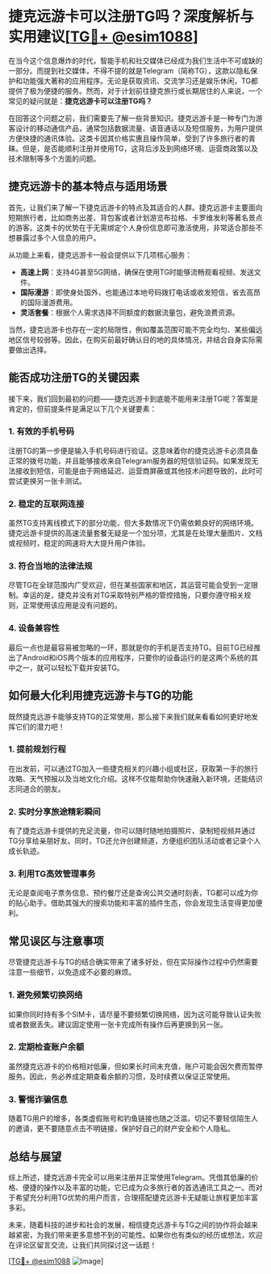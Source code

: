 # 捷克远游卡可以注册TG吗？深度解析与实用建议[[TG💪+ @esim1088](https://t.me/s/esim1088)]

在当今这个信息爆炸的时代，智能手机和社交媒体已经成为我们生活中不可或缺的一部分。而提到社交媒体，不得不提的就是Telegram（简称TG），这款以隐私保护和功能强大著称的应用程序。无论是获取资讯、交流学习还是娱乐休闲，TG都提供了极为便捷的服务。然而，对于计划前往捷克旅行或长期居住的人来说，一个常见的疑问就是：**捷克远游卡可以注册TG吗？**

在回答这个问题之前，我们需要先了解一些背景知识。捷克远游卡是一种专门为游客设计的移动通信产品，通常包括数据流量、语音通话以及短信服务，为用户提供方便快捷的通讯体验。这类卡因其价格实惠且操作简单，受到了许多旅行者的青睐。但是，是否能顺利注册并使用TG，这背后涉及到网络环境、运营商政策以及技术限制等多个方面的问题。

## **捷克远游卡的基本特点与适用场景**

首先，让我们来了解一下捷克远游卡的特点及其适合的人群。捷克远游卡主要面向短期旅行者，比如商务出差、背包客或者计划游览布拉格、卡罗维发利等著名景点的游客。这类卡的优势在于无需绑定个人身份信息即可激活使用，非常适合那些不想暴露过多个人信息的用户。

从功能上来看，捷克远游卡一般会提供以下几项核心服务：
- **高速上网**：支持4G甚至5G网络，确保在使用TG时能够流畅观看视频、发送文件。
- **国际漫游**：即使身处国外，也能通过本地号码拨打电话或收发短信，省去高昂的国际漫游费用。
- **灵活套餐**：根据个人需求选择不同额度的数据流量包，避免浪费资源。

当然，捷克远游卡也存在一定的局限性，例如覆盖范围可能不完全均匀、某些偏远地区信号较弱等。因此，在购买前最好确认目的地的具体情况，并结合自身实际需要做出选择。

## **能否成功注册TG的关键因素**

接下来，我们回到最初的问题——捷克远游卡到底能不能用来注册TG呢？答案是肯定的，但前提条件是满足以下几个关键要素：

### 1. **有效的手机号码**
注册TG的第一步便是输入手机号码进行验证。这意味着你的捷克远游卡必须具备正常的拨号功能，并且能够接收来自Telegram服务器的短信验证码。如果发现无法接收到短信，可能是由于网络延迟、运营商屏蔽或其他技术问题导致的，此时可尝试更换另一张卡测试。

### 2. **稳定的互联网连接**
虽然TG支持离线模式下的部分功能，但大多数情况下仍需依赖良好的网络环境。捷克远游卡提供的高速流量套餐无疑是一个加分项，尤其是在处理大量图片、文档或视频时，稳定的网速将大大提升用户体验。

### 3. **符合当地的法律法规**
尽管TG在全球范围内广受欢迎，但在某些国家和地区，其运营可能会受到一定限制。幸运的是，捷克并没有对TG采取特别严格的管控措施，只要你遵守相关规则，正常使用该应用是没有问题的。

### 4. **设备兼容性**
最后一点也是最容易被忽略的一环，那就是你的手机是否支持TG。目前TG已经推出了Android和iOS两个版本的应用程序，只要你的设备运行的是这两个系统的其中之一，就可以轻松下载并安装TG。

## **如何最大化利用捷克远游卡与TG的功能**

既然捷克远游卡能够支持TG的正常使用，那么接下来我们就来看看如何更好地发挥它们的潜力吧！

### 1. **提前规划行程**
在出发前，可以通过TG加入一些捷克相关的兴趣小组或社区，获取第一手的旅行攻略、天气预报以及当地文化介绍。这样不仅能帮助你快速融入新环境，还能结识志同道合的朋友。

### 2. **实时分享旅途精彩瞬间**
有了捷克远游卡提供的充足流量，你可以随时随地拍摄照片、录制短视频并通过TG分享给亲朋好友。同时，TG还允许创建频道，方便组织团队活动或者记录个人成长轨迹。

### 3. **利用TG高效管理事务**
无论是查阅电子票务信息、预约餐厅还是查询公共交通时刻表，TG都可以成为你的贴心助手。借助其强大的搜索功能和丰富的插件生态，你会发现生活变得更加便利。

## **常见误区与注意事项**

尽管捷克远游卡与TG的结合确实带来了诸多好处，但在实际操作过程中仍然需要注意一些细节，以免造成不必要的麻烦。

### 1. **避免频繁切换网络**
如果你同时持有多个SIM卡，请尽量不要频繁切换网络，因为这可能导致认证失败或者数据丢失。建议固定使用一张卡完成所有操作后再更换到另一张。

### 2. **定期检查账户余额**
虽然捷克远游卡的价格相对低廉，但如果长时间未充值，账户可能会因欠费而暂停服务。因此，务必养成定期查看余额的习惯，及时续费以保证正常使用。

### 3. **警惕诈骗信息**
随着TG用户的增多，各类虚假账号和钓鱼链接也随之泛滥。切记不要轻信陌生人的邀请，更不要随意点击不明链接，保护好自己的财产安全和个人隐私。

## **总结与展望**

综上所述，捷克远游卡完全可以用来注册并正常使用Telegram。凭借其低廉的价格、便捷的操作以及丰富的功能，它已成为众多旅行者的首选通讯工具之一。而对于希望充分利用TG优势的用户而言，合理搭配捷克远游卡无疑能让旅程更加丰富多彩。

未来，随着科技的进步和社会的发展，相信捷克远游卡与TG之间的协作将会越来越紧密，为我们带来更多意想不到的可能性。如果你也有类似的经历或想法，欢迎在评论区留言交流，让我们共同探讨这一话题！

[[TG💪+ @esim1088](https://t.me/s/esim1088) ![Image](https://i.postimg.cc/4NQfJmqS/Snipaste-2025-05-13-00-14-12.png)]
